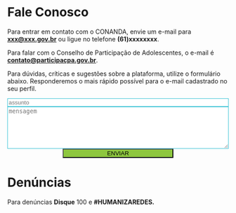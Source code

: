 # Fale Conosco

Para entrar em contato com o CONANDA, envie um e-mail para <b>xxx@xxx.gov.br</b> ou ligue no telefone <b>(61)xxxxxxxx</b>.

Para falar com o Conselho de Participação de Adolescentes, o e-mail é <b>contato@participacpa.gov.br</b>.

Para dúvidas, críticas e sugestões sobre a plataforma, utilize o formulário abaixo. Responderemos o mais rápido possível para o e-mail cadastrado no seu perfil.


<form id="emailsending-form" onsubmit="return sendEmail()" style="display: flex; justify-content: center; flex-direction: column;">
    <input id="subject" type="text" placeholder="assunto" style="border: 1px solid #30BFD3" />
    <textarea id="message" rows="6" cols="50" placeholder="mensagem" style="border: 1px solid #30BFD3"></textarea>
    <input type="submit" class="Button" value="ENVIAR" style="margin: 0 auto; width: 50%; background-color: #8EC73F;"/>
</form>

# Denúncias

Para denúncias <b>Disque</b> 100 e <b>#HUMANIZAREDES.</b>

<script>
    function sendEmail() {
        console.log($("#subject").val());
        console.log($("#message").val());

        

        return false;
    }
</script>